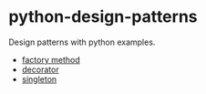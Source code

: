# python-design-patterns
Design patterns with python examples.

 - [factory method](factory_method) 
 - [decorator](decorator) 
 - [singleton](https://www.youtube.com/watch?v=dQw4w9WgXcQ) 
